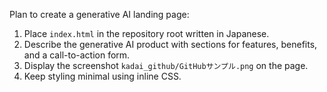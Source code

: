 Plan to create a generative AI landing page:
1. Place `index.html` in the repository root written in Japanese.
2. Describe the generative AI product with sections for features, benefits, and a call-to-action form.
3. Display the screenshot `kadai_github/GitHubサンプル.png` on the page.
4. Keep styling minimal using inline CSS.
